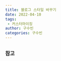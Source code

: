 ```yaml
---
title: 블로그 스타일 바꾸기
date: 2022-04-10
tags:
 - 커스터마이징
author: 구수빈
categories: 구수빈
---
```

## 

## 

### 참고